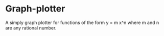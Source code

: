 # Graph-plotter
A simply graph plotter for functions of the form y = m x^n where m and n are any rational number.
